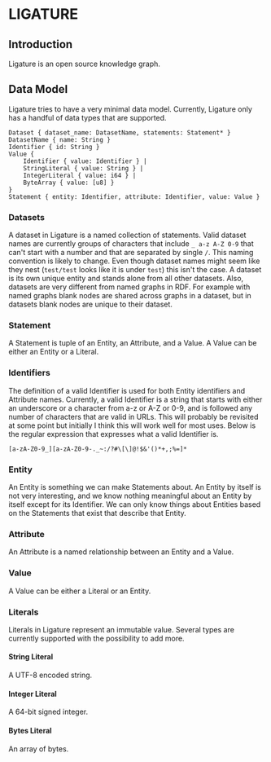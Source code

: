 # LIGATURE

## Introduction
Ligature is an open source knowledge graph.

## Data Model
Ligature tries to have a very minimal data model.
Currently, Ligature only has a handful of data types that are supported.

```
Dataset { dataset_name: DatasetName, statements: Statement* }
DatasetName { name: String }
Identifier { id: String }
Value {
    Identifier { value: Identifier } |
    StringLiteral { value: String } |
    IntegerLiteral { value: i64 } |
    ByteArray { value: [u8] }
}
Statement { entity: Identifier, attribute: Identifier, value: Value }
```

### Datasets
A dataset in Ligature is a named collection of statements.
Valid dataset names are currently groups of characters that include `_ a-z A-Z 0-9` that can't start with a number and that are separated by single `/`.
This naming convention is likely to change.
Even though dataset names might seem like they nest (`test/test` looks like it is under `test`) this isn't the case.
A dataset is its own unique entity and stands alone from all other datasets.
Also, datasets are very different from named graphs in RDF.
For example with named graphs blank nodes are shared across graphs in a dataset, but in datasets blank nodes are unique to their dataset.

### Statement
A Statement is tuple of an Entity, an Attribute, and a Value.
A Value can be either an Entity or a Literal.

### Identifiers

The definition of a valid Identifier is used for both Entity identifiers and Attribute names.
Currently, a valid Identifier is a string that starts with either an underscore or a character from a-z or A-Z or 0-9,
and is followed any number of characters that are valid in URLs.
This will probably be revisited at some point but initially I think this will work well for most uses.
Below is the regular expression that expresses what a valid Identifier is.

```regexp
[a-zA-Z0-9_][a-zA-Z0-9-._~:/?#\[\]@!$&'()*+,;%=]*
```

### Entity
An Entity is something we can make Statements about.
An Entity by itself is not very interesting,
and we know nothing meaningful about an Entity by itself except for its Identifier.
We can only know things about Entities based on the Statements that exist that describe that Entity.

### Attribute
An Attribute is a named relationship between an Entity and a Value.

### Value
A Value can be either a Literal or an Entity.

### Literals
Literals in Ligature represent an immutable value.
Several types are currently supported with the possibility to add more.

#### String Literal
A UTF-8 encoded string.

#### Integer Literal
A 64-bit signed integer.

#### Bytes Literal
An array of bytes.
